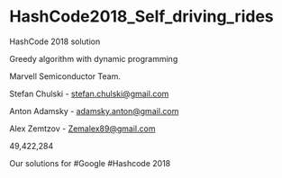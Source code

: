 # HashCode2018_Self_driving_rides
HashCode 2018 solution

Greedy algorithm with dynamic programming

Marvell Semiconductor Team.

Stefan Chulski - stefan.chulski@gmail.com 

Anton Adamsky - adamsky.anton@gmail.com 

Alex Zemtzov - Zemalex89@gmail.com

49,422,284

Our solutions for #Google #Hashcode 2018
